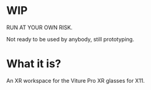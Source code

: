 # WIP

RUN AT YOUR OWN RISK.

Not ready to be used by anybody, still prototyping.

# What it is?

An XR workspace for the Viture Pro XR glasses for X11.
